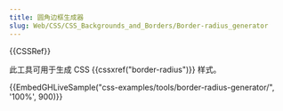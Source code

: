 ```yaml
---
title: 圆角边框生成器
slug: Web/CSS/CSS_Backgrounds_and_Borders/Border-radius_generator
---
```


{{CSSRef}}

此工具可用于生成 CSS {{cssxref("border-radius")}} 样式。

{{EmbedGHLiveSample("css-examples/tools/border-radius-generator/", '100%', 900)}}
